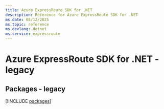 ```yaml
---
title: Azure ExpressRoute SDK for .NET
description: Reference for Azure ExpressRoute SDK for .NET
ms.date: 08/12/2025
ms.topic: reference
ms.devlang: dotnet
ms.service: expressroute
---
```

# Azure ExpressRoute SDK for .NET - legacy
## Packages - legacy
[!INCLUDE [packages](expressroute-index.md)]